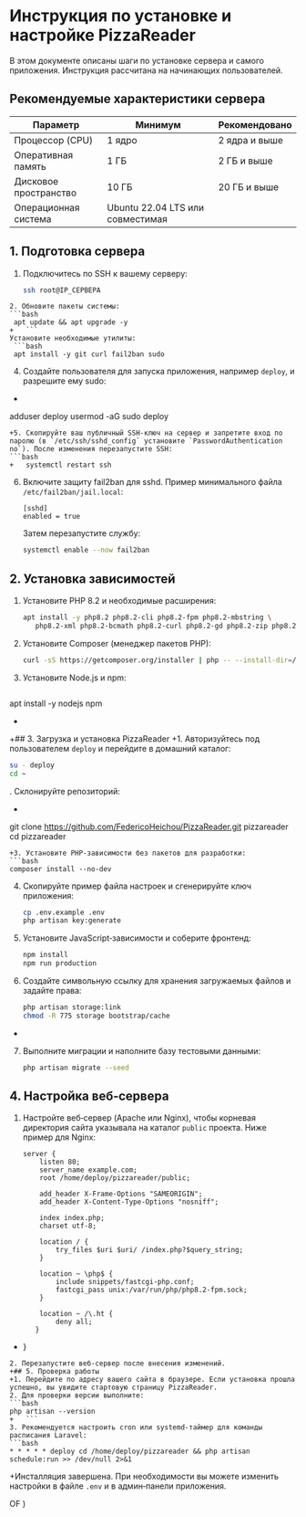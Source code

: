 # Инструкция по установке и настройке PizzaReader

В этом документе описаны шаги по установке сервера и самого приложения. Инструкция рассчитана на начинающих пользователей.

## Рекомендуемые характеристики сервера

| Параметр             | Минимум        | Рекомендовано |
|---------------------|---------------|--------------|
| Процессор (CPU)     | 1 ядро        | 2 ядра и выше|
| Оперативная память  | 1 ГБ          | 2 ГБ и выше  |
| Дисковое пространство | 10 ГБ        | 20 ГБ и выше |
| Операционная система | Ubuntu 22.04 LTS или совместимая |

## 1. Подготовка сервера
1. Подключитесь по SSH к вашему серверу:
   ```bash
   ssh root@IP_СЕРВЕРА
  ```
2. Обновите пакеты системы:
  ```bash
   apt update && apt upgrade -y
+   ```
 Установите необходимые утилиты:
   ```bash
   apt install -y git curl fail2ban sudo
   ```
4. Создайте пользователя для запуска приложения, например `deploy`, и разрешите ему sudo:
+   ```bash
   adduser deploy
  usermod -aG sudo deploy
   ```
+5. Скопируйте ваш публичный SSH‑ключ на сервер и запретите вход по паролю (в `/etc/ssh/sshd_config` установите `PasswordAuthentication no`). После изменения перезапустите SSH:
  ```bash
+   systemctl restart ssh
   ```
6. Включите защиту fail2ban для sshd. Пример минимального файла `/etc/fail2ban/jail.local`:
   ```
   [sshd]
   enabled = true
   ```
   Затем перезапустите службу:
   ```bash
   systemctl enable --now fail2ban
   ```

## 2. Установка зависимостей
1. Установите PHP 8.2 и необходимые расширения:
   ```bash
   apt install -y php8.2 php8.2-cli php8.2-fpm php8.2-mbstring \
      php8.2-xml php8.2-bcmath php8.2-curl php8.2-gd php8.2-zip php8.2-mysql
   ```
2. Установите Composer (менеджер пакетов PHP):
   ```bash
   curl -sS https://getcomposer.org/installer | php -- --install-dir=/usr/local/bin --filename=composer
   ```
3. Установите Node.js и npm:
   ```bash
  apt install -y nodejs npm
+   ```
+## 3. Загрузка и установка PizzaReader
+1. Авторизуйтесь под пользователем `deploy` и перейдите в домашний каталог:
   ```bash
   su - deploy
   cd ~
   ```
. Склонируйте репозиторий:
+   ```bash
   git clone https://github.com/FedericoHeichou/PizzaReader.git pizzareader
  cd pizzareader
   ```
+3. Установите PHP‑зависимости без пакетов для разработки:
   ```bash
   composer install --no-dev
   ```
4. Скопируйте пример файла настроек и сгенерируйте ключ приложения:
   ```bash
   cp .env.example .env
   php artisan key:generate
   ```
5. Установите JavaScript‑зависимости и соберите фронтенд:
   ```bash
   npm install
   npm run production
   ```
6. Создайте символьную ссылку для хранения загружаемых файлов и задайте права:
   ```bash
   php artisan storage:link
   chmod -R 775 storage bootstrap/cache
+   ```
7. Выполните миграции и наполните базу тестовыми данными:
   ```bash
   php artisan migrate --seed
   ```

## 4. Настройка веб‑сервера
1. Настройте веб‑сервер (Apache или Nginx), чтобы корневая директория сайта указывала на каталог `public` проекта. Ниже пример для Nginx:
   ```nginx
   server {
       listen 80;
       server_name example.com;
       root /home/deploy/pizzareader/public;

       add_header X-Frame-Options "SAMEORIGIN";
       add_header X-Content-Type-Options "nosniff";

       index index.php;
       charset utf-8;

       location / {
           try_files $uri $uri/ /index.php?$query_string;
       }

       location ~ \php$ {
           include snippets/fastcgi-php.conf;
           fastcgi_pass unix:/var/run/php/php8.2-fpm.sock;
       }

       location ~ /\.ht {
           deny all;
      }
+   }
   ```
2. Перезапустите веб‑сервер после внесения изменений.
+## 5. Проверка работы
+1. Перейдите по адресу вашего сайта в браузере. Если установка прошла успешно, вы увидите стартовую страницу PizzaReader.
2. Для проверки версии выполните:
   ```bash
   php artisan --version
+   ```
3. Рекомендуется настроить cron или systemd‑таймер для команды расписания Laravel:
   ```bash
   * * * * * deploy cd /home/deploy/pizzareader && php artisan schedule:run >> /dev/null 2>&1
   ```
+Инсталляция завершена. При необходимости вы можете изменить настройки в файле `.env` и в админ‑панели приложения.
 
OF
)
